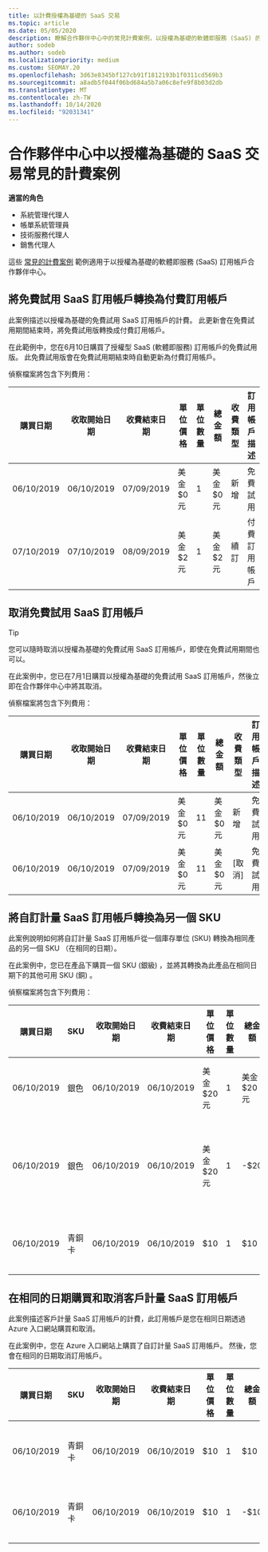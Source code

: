 ```yaml
---
title: 以計費授權為基礎的 SaaS 交易
ms.topic: article
ms.date: 05/05/2020
description: 瞭解合作夥伴中心中的常見計費案例，以授權為基礎的軟體即服務 (SaaS) 的交易。
author: sodeb
ms.author: sodeb
ms.localizationpriority: medium
ms.custom: SEOMAY.20
ms.openlocfilehash: 3d63e8345bf127cb91f1812193b1f0311cd569b3
ms.sourcegitcommit: a8adb5f044f06bd684a5b7a06c8efe9f8b03d2db
ms.translationtype: MT
ms.contentlocale: zh-TW
ms.lasthandoff: 10/14/2020
ms.locfileid: "92031341"
---
```

# <a name="common-billing-scenarios-for-license-based-saas-transactions-in-partner-center"></a>合作夥伴中心中以授權為基礎的 SaaS 交易常見的計費案例

**適當的角色**

- 系統管理代理人
- 帳單系統管理員
- 技術服務代理人
- 銷售代理人


這些 [常見的計費案例](common-billing-scenarios.md) 範例適用于以授權為基礎的軟體即服務 (SaaS) 訂用帳戶合作夥伴中心。

## <a name="convert-a-free-trial-saas-subscription-to-a-paid-subscription"></a>將免費試用 SaaS 訂用帳戶轉換為付費訂用帳戶

此案例描述以授權為基礎的免費試用 SaaS 訂用帳戶的計費。 此更新會在免費試用期間結束時，將免費試用版轉換成付費訂用帳戶。

在此範例中，您在6月10日購買了授權型 SaaS (軟體即服務) 訂用帳戶的免費試用版。 此免費試用版會在免費試用期結束時自動更新為付費訂用帳戶。

偵察檔案將包含下列費用：

| 購買日期 | 收取開始日期 | 收費結束日期 | 單位價格 | 單位數量 | 總金額 | 收費類型 | 訂用帳戶描述 |
| ------------- | ----------------- | --------------- | ---------- | ------------- | ------------ | ----------- | ----------------- |
| 06/10/2019 | 06/10/2019 | 07/09/2019 | 美金 $0 元 | 1 | 美金 $0 元 | 新增 | 免費試用 |
| 07/10/2019 | 07/10/2019 | 08/09/2019 | 美金 $2 元 | 1 | 美金 $2 元 | 續訂 | 付費訂用帳戶 |

## <a name="cancel-a-free-trial-saas-subscription"></a>取消免費試用 SaaS 訂用帳戶

> [!TIP]
> 您可以隨時取消以授權為基礎的免費試用 SaaS 訂用帳戶，即使在免費試用期間也可以。

在此案例中，您已在7月1日購買以授權為基礎的免費試用 SaaS 訂用帳戶，然後立即在合作夥伴中心中將其取消。

偵察檔案將包含下列費用：

| 購買日期 | 收取開始日期 | 收費結束日期 | 單位價格 | 單位數量 | 總金額 | 收費類型 | 訂用帳戶描述 |
| ------------- | ----------------- | --------------- | ---------- | ------------- | ------------ | ----------- | ----------------- |
| 06/10/2019 | 06/10/2019 | 07/09/2019 | 美金 $0 元 | 11 | 美金 $0 元 | 新增 | 免費試用 |
| 06/10/2019 | 06/10/2019 | 07/09/2019 | 美金 $0 元 | 11 | 美金 $0 元 | [取消] | 免費試用 |

## <a name="convert-custom-meter-saas-subscription-to-another-sku"></a>將自訂計量 SaaS 訂用帳戶轉換為另一個 SKU

此案例說明如何將自訂計量 SaaS 訂用帳戶從一個庫存單位 (SKU) 轉換為相同產品的另一個 SKU （在相同的日期）。

在此案例中，您已在產品下購買一個 SKU (銀級) ，並將其轉換為此產品在相同日期下的其他可用 SKU (銅) 。

偵察檔案將包含下列費用：

| 購買日期 | SKU | 收取開始日期 | 收費結束日期 | 單位價格 | 單位數量 | 總金額 | 收費類型 | 訂用帳戶描述 |
| ------------- | ----------------- | ----------------- | --------------- | ---------- | ------------- | ------------ | ----------- | ----------------- |
| 06/10/2019 | 銀色 | 06/10/2019 | 06/10/2019 | 美金 $20 元 | 1 | 美金 $20 元 | 新增 | 自訂計量 SaaS 訂用帳戶 |
| 06/10/2019 | 銀色 | 06/10/2019 | 06/10/2019 | 美金 $20 元 | 1 | -$20 | 轉換 | 自訂計量 SaaS 訂用帳戶的按比例 rebill |
| 06/10/2019 | 青銅卡 | 06/10/2019 | 06/10/2019 | $10 | 1 | $10 | 轉換 | 自訂計量 SaaS 訂用帳戶 |

## <a name="purchase-and-cancel-a-customer-meter-saas-subscription-on-same-date"></a>在相同的日期購買和取消客戶計量 SaaS 訂用帳戶

此案例描述客戶計量 SaaS 訂用帳戶的計費，此訂用帳戶是您在相同日期透過 Azure 入口網站購買和取消。

在此案例中，您在 Azure 入口網站上購買了自訂計量 SaaS 訂用帳戶。 然後，您會在相同的日期取消訂用帳戶。

| 購買日期 | SKU | 收取開始日期 | 收費結束日期 | 單位價格 | 單位數量 | 總金額 | 收費類型 | 訂用帳戶描述 |
| ------------- | ------------- |----------------- | --------------- | ---------- | ------------- | ------------ | ----------- | ----------------- |
| 06/10/2019 | 青銅卡 | 06/10/2019 | 06/10/2019 | $10 | 1 | $10 | 新增 | 自訂計量 SaaS 訂用帳戶 |
| 06/10/2019 | 青銅卡 | 06/10/2019 | 06/10/2019 | $10 | 1 | -$10 | CancelImmediate | 自訂計量 SaaS 訂用帳戶 |
